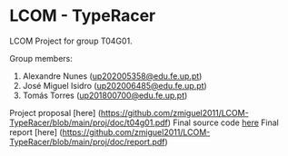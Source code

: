 # LCOM - TypeRacer

LCOM Project for group T04G01.

Group members:

1. Alexandre Nunes (up202005358@edu.fe.up.pt)
2. José Miguel Isidro (up202006485@edu.fe.up.pt)
3. Tomás Torres (up201800700@edu.fe.up.pt)

Project proposal [here] (https://github.com/zmiguel2011/LCOM-TypeRacer/blob/main/proj/doc/t04g01.pdf)
Final source code [here](https://github.com/zmiguel2011/LCOM-TypeRacer/tree/main/proj/src)
Final report [here] (https://github.com/zmiguel2011/LCOM-TypeRacer/blob/main/proj/doc/report.pdf)